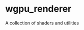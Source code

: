 # wgpu_renderer
A collection of shaders and utilities

<!-- ## Web Version
https://fireprincess01.github.io/ -->